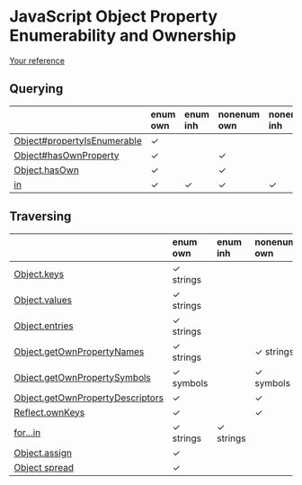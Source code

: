 # JavaScript Object Property Enumerability and Ownership

[properties]: https://developer.mozilla.org/en-US/docs/Web/JavaScript/Enumerability_and_ownership_of_properties

[Your reference][properties]

## Querying

|                                       | enum own | enum inh | nonenum own | nonenum inh |
|:--------------------------------------|:---------|:---------|:------------|:------------|
| [Object#propertyIsEnumerable][isenum] | ✓        |          |             |             |
| [Object#hasOwnProperty][hasownprop]   | ✓        |          | ✓           |             |
| [Object.hasOwn][hasown]               | ✓        |          | ✓           |             |
| [in][inoperator]                      | ✓        | ✓        | ✓           | ✓           |

## Traversing

|                                               | enum own  | enum inh  | nonenum own | nonenum inh |
|:----------------------------------------------|:----------|:----------|:------------|:------------|
| [Object.keys][keys]                           | ✓ strings |           |             |             |
| [Object.values][values]                       | ✓ strings |           |             |             |
| [Object.entries][entries]                     | ✓ strings |           |             |             |
| [Object.getOwnPropertyNames][ownnames]        | ✓ strings |           | ✓ strings   |             |
| [Object.getOwnPropertySymbols][ownsymbols]    | ✓ symbols |           | ✓ symbols   |             |
| [Object.getOwnPropertyDescriptors][owndescrs] | ✓         |           | ✓           |             |
| [Reflect.ownKeys][reflectownkeys]             | ✓         |           | ✓           |             |
| [for...in][forin]                             | ✓ strings | ✓ strings |             |             |
| [Object.assign][objassign]                    | ✓         |           |             |             |
| [Object spread][objspread]                    | ✓         |           |             |             |

[isenum]:         https://developer.mozilla.org/en-US/docs/Web/JavaScript/Reference/Global_Objects/Object/propertyIsEnumerable
[hasownprop]:     https://developer.mozilla.org/en-US/docs/Web/JavaScript/Reference/Global_Objects/Object/hasOwnProperty
[hasown]:         https://developer.mozilla.org/en-US/docs/Web/JavaScript/Reference/Global_Objects/Object/hasOwn
[inoperator]:     https://developer.mozilla.org/en-US/docs/Web/JavaScript/Reference/Operators/in

[keys]:           https://developer.mozilla.org/en-US/docs/Web/JavaScript/Reference/Global_Objects/Object/keys
[values]:         https://developer.mozilla.org/en-US/docs/Web/JavaScript/Reference/Global_Objects/Object/values
[entries]:        https://developer.mozilla.org/en-US/docs/Web/JavaScript/Reference/Global_Objects/Object/entries

[ownnames]:       https://developer.mozilla.org/en-US/docs/Web/JavaScript/Reference/Global_Objects/Object/getOwnPropertyNames
[ownsymbols]:     https://developer.mozilla.org/en-US/docs/Web/JavaScript/Reference/Global_Objects/Object/getOwnPropertySymbols
[owndescrs]:      https://developer.mozilla.org/en-US/docs/Web/JavaScript/Reference/Global_Objects/Object/getOwnPropertyDescriptors
[reflectownkeys]: https://developer.mozilla.org/en-US/docs/Web/JavaScript/Reference/Global_Objects/Reflect/ownKeys
[forin]:          https://developer.mozilla.org/en-US/docs/Web/JavaScript/Reference/Statements/for...in
[objassign]:      https://developer.mozilla.org/en-US/docs/Web/JavaScript/Reference/Global_Objects/Object/assign
[objspread]:      https://developer.mozilla.org/en-US/docs/Web/JavaScript/Reference/Operators/Spread_syntax
